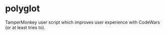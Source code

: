 # polyglot
TamperMonkey user script which improves user experience with CodeWars (or at least tries to).
